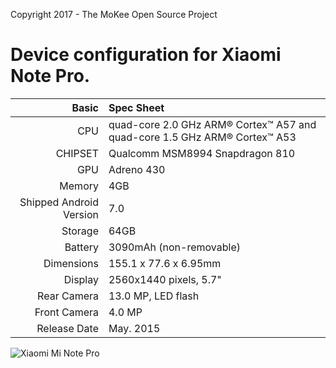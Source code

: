 Copyright 2017 - The MoKee Open Source Project

Device configuration for Xiaomi Note Pro.
=====================================

Basic   | Spec Sheet
-------:|:-------------------------
CPU     | quad-core 2.0 GHz ARM® Cortex™ A57 and quad-core 1.5 GHz ARM® Cortex™ A53
CHIPSET | Qualcomm MSM8994 Snapdragon 810
GPU     | Adreno 430
Memory  | 4GB
Shipped Android Version | 7.0
Storage | 64GB
Battery | 3090mAh (non-removable)
Dimensions | 155.1 x 77.6 x 6.95mm 
Display | 2560x1440 pixels, 5.7"
Rear Camera  | 13.0 MP, LED flash
Front Camera | 4.0 MP
Release Date | May. 2015

![Xiaomi Mi Note Pro](http://img1.mydrivers.com/img/20150803/ce2ad72c660f4936853b8a25031e0f1b.png "Xiaomi Mi Note Pro")
